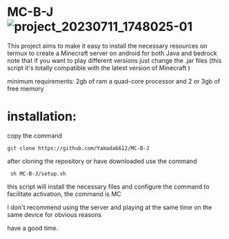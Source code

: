 # MC-B-J ![project_20230711_1748025-01](https://github.com/Yamada6612/MC-B-J/assets/96498811/db136dec-c621-43a3-84dc-1a2ee2cff5d2)


This project aims to make it easy to install the necessary resources on termux to create a Minecraft server on android for both Java and bedrock note that if you want to play different versions just change the .jar files (this script it's totally compatible with the latest version of Minecraft )

minimum requirements: 2gb of ram a quad-core processor and 2 or 3gb of free memory 

# installation:
copy the command 
 ``` 
 git clone https://github.com/Yamada6612/MC-B-J  
 ```
 after cloning the repository or have downloaded use the command
 ```
  sh MC-B-J/setup.sh
 ```
this script will install the necessary files and configure the command to facilitate activation, the command is MC

I don't recommend using the server and playing at the same time on the same device for obvious reasons

 have a good time.
